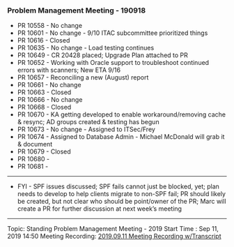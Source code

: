 ### Problem Management Meeting - 190918

* PR 10558 - No change
* PR 10601 - No change - 9/10 ITAC subcommittee prioritized things
* PR 10616 - Closed
* PR 10635 - No change - Load testing continues
* PR 10649 - CR 20428 placed; Upgrade Plan attached to PR
* PR 10652 - Working with Oracle support to troubleshoot continued errors with scanners; New ETA 9/16
* PR 10657 - Reconciling a new (August) report
* PR 10661 - No change
* PR 10663 - Closed
* PR 10666 - No change
* PR 10668 - Closed
* PR 10670 - KA getting developed to enable workaround/removing cache & resync; AD groups created & testing has begun
* PR 10673 - No change - Assigned to ITSec/Frey
* PR 10674 - Assigned to Database Admin - Michael McDonald will grab it & document
* PR 10679 - Closed
* PR 10680 - 
* PR 10681 - 
---

* FYI - SPF issues discussed; SPF fails cannot just be blocked, yet; plan needs to develop to help clients migrate to non-SPF fail; PR should likely be created, but not clear who should be point/owner of the PR; Marc will create a PR for further discussion at next week’s meeting

---
Topic: Standing Problem Management Meeting - 2019
Start Time : Sep 11, 2019 14:50
Meeting Recording:
[2019.09.11 Meeting Recording w/Transcript][1]

[1]:	https://shsu.zoom.us/recording/share/zfxT3pquEbm-fFKs8ZsxgUdPHJSJ_UYnUTqzHV_qKhawIumekTziMw